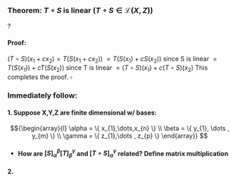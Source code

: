 ### Theorem: $T \circ S$ is linear $(T \circ S \in \mathcal{L}(X,Z))$
?
#### Proof: 
$(T \circ S)(x_{1}+cx_{2})=T(S(x_{1}+cx_{2}))$
$= T(S(x_{1})+cS(x_{2}))$ since S is linear
$= T(S(x_{1}))+cT(S(x_{2}))$ since T is linear
$= (T \circ S)(x_{1})+c(T \circ S)(x_{2})$
This completes the proof. $\square$

### Immediately follow:

#### 1. Suppose X,Y,Z are finite dimensional w/ bases:
$${\begin{array}{l}
\alpha = \{ x_{1},\dots,x_{n} \} \\
\beta = \{ y_{1}, \dots , y_{m} \} \\
\gamma = \{ z_{1},\dots , z_{p} \}
\end{array}}
$$
- #### How are $[S]_{\alpha}^\beta[T]_{\beta}^\gamma$ and $[T \circ S]_{\alpha}^\gamma$ related? Define matrix multiplication
#### 2.